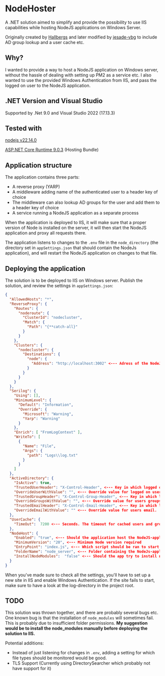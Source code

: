 # NodeHoster

A .NET solution aimed to simplify and provide the possibility to use IIS capabilities while hosting NodeJS applications on Windows Server.

Originally created by [Hallbergs](https://github.com/Hallbergs) and later modified by [jesade-vbg](https://github.com/jesade-vbg) to include AD group lookup and a user cache etc.

## Why?

I wanted to provide a way to host a NodeJS application on Windows server, without the hassle of dealing with setting up PM2 as a service etc. I also wanted to use the provided Windows Authentication from IIS, and pass the logged on user to the NodeJS application.

## .NET Version and Visual Studio

Supported by .Net 9.0 and Visual Studio 2022 (17.13.3)

## Tested with
[nodejs v22.14.0](https://nodejs.org/en)

[ASP.NET Core Runtime 9.0.3](https://dotnet.microsoft.com/en-us/download/dotnet/9.0) (Hosting Bundle)


## Application structure

The application contains three parts:

- A reverse proxy (YARP)
- A middleware adding name of the authenticated user to a header key of choice
- The middleware can also lookup AD groups for the user and add them to a header key of choice
- A service running a NodeJS application as a separate process

When the application is deployed to IIS, it will make sure that a proper version of Node is installed on the server, it will then start the NodeJS application and proxy all requests there.

The application listens to changes to the `.env` file in the `node_directory` (the directory set in `appSettings.json` that should contain the NodeJs application), and will restart the NodeJS application on changes to that file.

## Deploying the application

The solution is to be deployed to IIS on Windows server. Publish the solution, and review the settings in `appSettings.json`:

```json
{
  "AllowedHosts": "*",
  "ReverseProxy": {
    "Routes": {
      "noderoute": {
        "ClusterId": "nodecluster",
        "Match": {
          "Path": "{**catch-all}"
        }
      }
    },
    "Clusters": {
      "nodecluster": {
        "Destinations": {
          "node": {
            "Address": "http://localhost:3002" <--- Adress of the NodeJS application
          }
        }
      }
    }
  },
  "Serilog": {
    "Using": [],
    "MinimumLevel": {
      "Default": "Information",
      "Override": {
        "Microsoft": "Warning",
        "Yarp": "Warning"
      }
    },
    "Enrich": [ "FromLogContext" ],
    "WriteTo": [
      {
        "Name": "File",
        "Args": {
          "path": "Logs\\log.txt"
        }
      }
    ]
  },
  "ActiveDirectory": {
    "IsActive": true,
    "TrustedUserHeader": "X-Control-Header", <--- Key in which logged on user is sent
    "OverrideUserWithValue": "", <--- Override value for logged on user
    "TrustedGroupHeader": "X-Control-Group-Header", <--- Key in which logged on users groups is sent
    "OverrideGroupsWithValue": "", <--- Override value for users groups, comma separated.
    "TrustedEmailHeader": "X-Control-Email-Header", <--- Key in which logged on users email is sent
    "OverrideEmailWithValue": "" <--- Override value for users email.
  },
  "UserCache": {
    "TimeOut":  7200 <--- Seconds. The timeout for cached users and groups. Timeout is per user. (7200s = 2 hours)
  },
  "NodeHost": {
    "Enabled": "true", <--- Should the application host the NodeJS-application?
    "MinimumVersion": "20", <--- Minimum Node version required
    "EntryPoint": "index.js", <--- Which script should be ran to start the app?
    "FolderName": "node_server", <--- Folder containing the NodeJs-application
    "InstallNodeModules":  "false" <--- Should the app try to install node_modules?
  }
}
```

When you've made sure to check all the settings, you'll have to set up a new site in IIS and enable Windows Authentication. If the site fails to start, make sure to have a look at the log-directory in the project root.

## TODO

This solution was thrown together, and there are probably several bugs etc. One known bug is that the installation of `node_modules` will sometimes fail. This is probably due to insufficient folder permissions. **My suggestion would be to install the node_modules manually before deploying the solution to IIS.**

Potential additions:

- Instead of just listening for changes in `.env`, adding a setting for which file types should be monitored would be good.
- TLS Support (Currently using DirectorySearcher which probably not have support for it)
